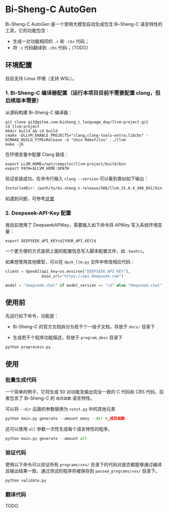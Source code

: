 

# Bi-Sheng-C AutoGen

Bi-Sheng-C AutoGen 是一个使用大模型自动生成包含 Bi-Sheng-C 语言特性的工具，它的功能包含：

* 生成一对功能相同的 `.c` 和 `.cbs` 代码；
* 将 `.c` 代码翻译到 `.cbs` 代码；（TODO）

## 环境配置

目前支持 Linux 环境（支持 WSL）。

### 1. Bi-Sheng-C 编译器配置（运行本项目目前不需要配置 clang，但后续版本需要）

从源码构建 Bi-Sheng-C 编译器：

``` shell
git clone git@gitee.com:bisheng_c_language_dep/llvm-project.git
cd llvm-project
mkdir build && cd build
cmake -DLLVM_ENABLE_PROJECTS="clang;clang-tools-extra;libcbs" -DCMAKE_BUILD_TYPE=Release -G "Unix Makefiles" ../llvm
make -j6
```

在环境变量中配置 Clang 路径：

``` shell
export LLVM_HOME=/opt/compiler/llvm-project/build/bin
export PATH=$LLVM_HOME:$PATH
```

验证安装成功，在命令行输入 `clang --version` 可以看到类似如下输出：

``` txt
InstalledDir: /path/to/bi-sheng-c-release/X86/llvm_15.0.4_X86_BSC/bin
```

如遇到问题，可参考[这里](https://gitee.com/bisheng_c_language_dep/llvm-project/issues/ICKQM9?from=project-issue)


### 2. Deepseek-API-Key 配置

我目前使用了 DeepseekAPIKey，需要输入如下命令将 APIKey 写入系统环境变量：

``` shell
export DEEPSEEK_API_KEY=${YOUR_API_KEY}$
```

一个更方便的方式是把上面的配置信息写入脚本配置文件，如 `.bashrc`。

如果想使用其他模型，可以在 `dpsk_llm.py` 文件中修改相应代码：

``` py
client = OpenAI(api_key=os.environ["DEEPSEEK_API_KEY"],
                base_url="https://api.deepseek.com")

model = "deepseek-chat" if model_version == "v3" else "deepseek-chat"
```

## 使用前

先运行如下命令，功能是：

* Bi-Sheng-C 的官方文档拆分为若干个一级子文档，存放于 `docs/` 目录下

* 生成若干个程序功能描述，存放于 `program_desc` 目录下

``` py
python preprocess.py 
```

## 使用

### 批量生成代码

一个简单的例子，它将生成 $50$ 对功能及输出完全一致的 C 代码和 CBS 代码，后者包含了 Bi-Sheng-C 的 `成员函数` 语言特性。

可以将 `--dir` 后面的参数替换为 `const.py` 中的其他元素

``` py
python main.py generate --amount many --dir 0_成员函数
```
 
还可以使用 `all` 参数一次性生成每个语言特性的程序。

``` py
python main.py generate --amount all
```

### 验证代码

使用以下命令可以验证所有 `programs/xxx/` 目录下的代码对是否都能够通过编译且输出结果一致，通过测试的程序将被保存到 `passed_programs/xxx/` 目录下。 

``` py
python validate.py
```

### 翻译代码

TODO.

